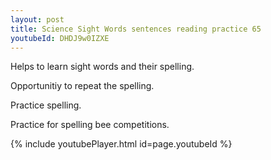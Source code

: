 ```yaml
---
layout: post
title: Science Sight Words sentences reading practice 65
youtubeId: DHDJ9w0IZXE
---
```

 
 
Helps to learn sight words and their spelling.

Opportunitiy to repeat the spelling. 

Practice spelling. 
 
Practice for spelling bee competitions. 
 
{% include youtubePlayer.html id=page.youtubeId %}
 
 
